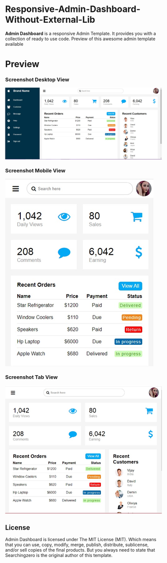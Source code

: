 # Responsive-Admin-Dashboard-Without-External-Lib
**Admin Dashboard** is a responsive Admin Template. It provides you with a collection of ready to use code. Preview of this awesome admin template available

# Preview

### Screenshot Desktop View

![Admin Dashboard template preview](https://github.com/searchingzero/Responsive-Admin-Dashboard-Without-External-Lib/blob/main/admin%20dashboard%20desktop.jpg)
### Screenshot Mobile View
![Admin Dashboard template preview](https://github.com/searchingzero/Responsive-Admin-Dashboard-Without-External-Lib/blob/main/admin%20dashboard%20mobile%20view.jpg)
### Screenshot Tab View
![Admin Dashboard template preview](https://github.com/searchingzero/Responsive-Admin-Dashboard-Without-External-Lib/blob/main/admin%20dashboard%20tab%20view.jpg)
## License

Admin Dashboard is licensed under The MIT License (MIT). Which means that you can use, copy, modify, merge, publish, distribute, sublicense, and/or sell copies of the final products. But you always need to state that Searchingzero is the original author of this template.
